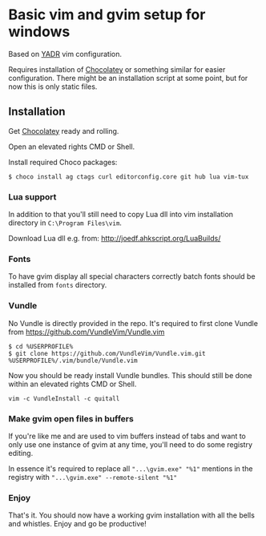 Basic vim and gvim setup for windows
====================================

Based on [YADR](https://github.com/skwp/dotfiles) vim configuration.

Requires installation of [Chocolatey](https://chocolatey.org/) or something similar for easier configuration. There might be an installation script at some point, but for now this is only static files.

Installation
------------

Get [Chocolatey](https://chocolatey.org/) ready and rolling.

Open an elevated rights CMD or Shell.

Install required Choco packages:

```
$ choco install ag ctags curl editorconfig.core git hub lua vim-tux
```


### Lua support
In addition to that you'll still need to copy Lua dll into vim installation directory in `C:\Program Files\vim`.

Download Lua dll e.g. from: http://joedf.ahkscript.org/LuaBuilds/

### Fonts

To have gvim display all special characters correctly batch fonts should be installed from `fonts` directory.


### Vundle

No Vundle is directly provided in the repo. It's required to first clone Vundle from https://github.com/VundleVim/Vundle.vim

```
$ cd %USERPROFILE%
$ git clone https://github.com/VundleVim/Vundle.vim.git %USERPROFILE%/.vim/bundle/Vundle.vim
```

Now you should be ready install Vundle bundles. This should still be done within an elevated rights CMD or Shell.

```
vim -c VundleInstall -c quitall
```

### Make gvim open files in buffers

If you're like me and are used to vim buffers instead of tabs and want to only use one instance of gvim at any time, you'll need to do some registry editing.

In essence it's required to replace all `"...\gvim.exe" "%1"` mentions in the registry with `"...\gvim.exe" --remote-silent "%1"`


### Enjoy

That's it. You should now have a working gvim installation with all the bells and whistles. Enjoy and go be productive!

